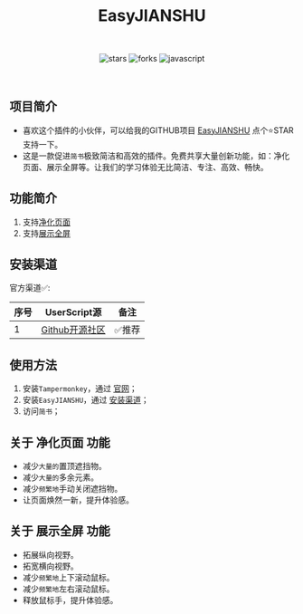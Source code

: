 <br><br>

<center><div align="center">

# EasyJIANSHU

<br>

<img alt="stars" src="https://img.shields.io/github/stars/xcanwin/EasyJIANSHU?style=for-the-badge&label=Stars&logo=undertale&logoColor=red&color=orange"></img>
<img alt="forks" src="https://img.shields.io/github/forks/xcanwin/EasyJIANSHU?style=for-the-badge&label=Forks&logo=stackshare&logoColor=green&color=0AC18E"></img>
<img alt="javascript" src="https://img.shields.io/badge/JavaScript-%3E%3DES13-green?style=for-the-badge&label=JavaScript&logo=JavaScript&color=FDEE21"></img>

</div></center>

<br>

## 项目简介

- 喜欢这个插件的小伙伴，可以给我的GITHUB项目 [EasyJIANSHU](https://github.com/xcanwin/EasyJIANSHU) 点个⭐️STAR支持一下。
- 这是一款促进```简书```极致简洁和高效的插件。免费共享大量创新功能，如：净化页面、展示全屏等。让我们的学习体验无比简洁、专注、高效、畅快。

## 功能简介

1. 支持[净化页面](#关于-净化页面-功能)
2. 支持[展示全屏](#关于-展示全屏-功能)

## 安装渠道

官方渠道✅:

| 序号 | UserScript源 | 备注 |
| --- | --- | --- |
| 1 | [Github开源社区](https://raw.githubusercontent.com/xcanwin/EasyJIANSHU/main/EasyJIANSHU.user.js) | ✅推荐 |

## 使用方法

1. 安装```Tampermonkey```，通过 [官网](https://www.tampermonkey.net/)；
2. 安装```EasyJIANSHU```，通过 [安装渠道](#安装渠道)；
3. 访问```简书```；

## 关于 净化页面 功能

- 减少```大量的```置顶遮挡物。
- 减少```大量的```多余元素。
- 减少```频繁地```手动关闭遮挡物。
- 让页面焕然一新，提升体验感。

## 关于 展示全屏 功能

- 拓展纵向视野。
- 拓宽横向视野。
- 减少```频繁地```上下滚动鼠标。
- 减少```频繁地```左右滚动鼠标。
- 释放鼠标手，提升体验感。
